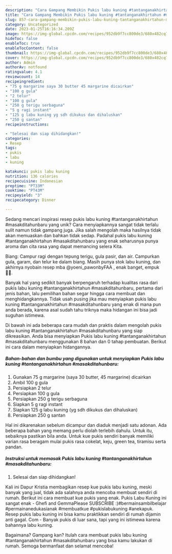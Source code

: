 ```yaml
---
description: "Cara Gampang Membikin Pukis labu kuning #tantanganakhirtahun #masakditahunbaru yang Bisa Manjain Lidah"
title: "Cara Gampang Membikin Pukis labu kuning #tantanganakhirtahun #masakditahunbaru yang Bisa Manjain Lidah"
slug: 857-cara-gampang-membikin-pukis-labu-kuning-tantanganakhirtahun-masakditahunbaru-yang-bisa-manjain-lidah
category: Uncategorized
date: 2023-01-25T16:16:34.209Z
image: https://img-global.cpcdn.com/recipes/952db9f7cc800de3/680x482cq70/pukis-labu-kuning-tantanganakhirtahun-masakditahunbaru-foto-resep-utama.jpg
hideToc: false
enableToc: true
enableTocContent: false
thumbnail: https://img-global.cpcdn.com/recipes/952db9f7cc800de3/680x482cq70/pukis-labu-kuning-tantanganakhirtahun-masakditahunbaru-foto-resep-utama.jpg
cover: https://img-global.cpcdn.com/recipes/952db9f7cc800de3/680x482cq70/pukis-labu-kuning-tantanganakhirtahun-masakditahunbaru-foto-resep-utama.jpg
author: Admin
authorAv: notfound
ratingvalue: 4.1
reviewcount: 14
recipeingredient:
- "75 g margarine saya 30 butter 45 margarine dicairkan"
- "100 g gula"
- "2 telur"
- "100 g gula"
- "250 g terigu serbaguna"
- "5 g ragi instant"
- "125 g labu kuning yg sdh dikukus dan dihaluskan"
- "250 g santan"
recipeinstructions:

- "Selesai dan siap dihidangkan!"
categories:
- Resep
tags:
- pukis
- labu
- kuning

katakunci: pukis labu kuning 
nutrition: 136 calories
recipecuisine: Indonesian
preptime: "PT33M"
cooktime: "PT43M"
recipeyield: "3"
recipecategory: Dinner

---
```





Sedang mencari inspirasi resep pukis labu kuning #tantanganakhirtahun #masakditahunbaru yang unik? Cara menyiapkannya sangat tidak terlalu sulit namun tidak gampang juga. Jika salah mengolah maka hasilnya tidak akan memuaskan dan bahkan tidak sedap. Padahal pukis labu kuning #tantanganakhirtahun #masakditahunbaru yang enak seharusnya punya aroma dan cita rasa yang dapat memancing selera Kita.





Biang: Campur ragi dengan tepung terigu, gula pasir, dan air. Campurkan gula, garam, dan telur ke dalam biang. Masih punya stok labu kuning, dan akhirnya nyobain resep mba @yoeni_pawonbyFAA , enak banget, empuk 👍🏻.

Banyak hal yang sedikit banyak berpengaruh terhadap kualitas rasa dari pukis labu kuning #tantanganakhirtahun #masakditahunbaru, pertama dari jenis bahan, lalu pemilihan bahan segar hingga cara membuat dan menghidangkannya. Tidak usah pusing jika mau menyiapkan pukis labu kuning #tantanganakhirtahun #masakditahunbaru yang enak di mana pun anda berada, karena asal sudah tahu triknya maka hidangan ini bisa jadi suguhan istimewa.






Di bawah ini ada beberapa cara mudah dan praktis dalam mengolah pukis labu kuning #tantanganakhirtahun #masakditahunbaru yang siap dikreasikan. Anda bisa menyiapkan Pukis labu kuning #tantanganakhirtahun #masakditahunbaru menggunakan 8 bahan dan 0 tahap pembuatan. Berikut ini cara dalam menyiapkan hidangannya.

<!--inarticleads1-->

##### Bahan-bahan dan bumbu yang digunakan untuk menyiapkan Pukis labu kuning #tantanganakhirtahun #masakditahunbaru:

1. Gunakan 75 g margarine (saya 30 butter, 45 margarine) dicairkan
1. Ambil 100 g gula
1. Persiapkan 2 telur
1. Persiapkan 100 g gula
1. Persiapkan 250 g terigu serbaguna
1. Siapkan 5 g ragi instant
1. Siapkan 125 g labu kuning (yg sdh dikukus dan dihaluskan)
1. Persiapkan 250 g santan


Hal ini dikarenakan sebelum dicampur dan diaduk menjadi satu adonan. Ada beberapa bahan yang memang perlu diolah terlebih dahulu. Untuk itu, sebaiknya pastikan bila anda. Untuk kue pukis sendiri banyak memiliki varian rasa beragam mulai pukis rasa cokelat, keju, green tea, tiramisu serta pandan. 

<!--inarticleads2-->

##### Instruksi untuk memasak Pukis labu kuning #tantanganakhirtahun #masakditahunbaru:


1. Selesai dan siap dihidangkan!

Kali ini Dapur Kristia membagikan resep kue pukis labu kuning, meski banyak yang jual, tidak ada salahnya anda mencoba membuat sendiri di rumah. Berikut ini cara membuat kue pukis yang enak. Pukis Labu Kuning ini sangat enak - Ghefi and GemmaPlease SUBSCRIBE :)#bermainsambilbelajar #permainanedukasianak #membuatkue #pukislabukuning #anekapuk. Resep pukis labu kuning ini bisa kamu praktikkan sendiri di rumah dijamin anti gagal. Com - Banyak pukis di luar sana, tapi yang ini istimewa karena bahannya labu kuning. 

Bagaimana? Gampang kan? Itulah cara membuat pukis labu kuning #tantanganakhirtahun #masakditahunbaru yang bisa kamu lakukan di rumah. Semoga bermanfaat dan selamat mencoba!
